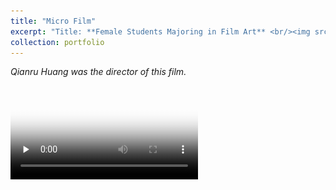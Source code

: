 ```yaml
---
title: "Micro Film"
excerpt: "Title: **Female Students Majoring in Film Art** <br/><img src='/images/film1.png'>"
collection: portfolio
--- 
```


*Qianru Huang was the director of this film.*

<video id="video" controls="" preload="none" poster="/images/film1.png">
      <source id="mp4" src="/files/ed6daf4aa980dc6192359481f743a036.mp4" type="video/mp4">
</videos>

[**Demo here**](https://www.bilibili.com/video/BV1AW411V77a?spm_id_from=333.999.0.0&vd_source=87bcc1173b38ca4592a0934cef5dc79)

<img src='/images/film1.png'>
<img src='/images/film2.png'>
<img src='/images/film3.png'>
